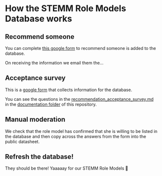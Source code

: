 # How the STEMM Role Models Database works

## Recommend someone

You can complete [this google form](https://goo.gl/forms/wkLVdTvg758u61yR2) to recommend someone is added to the database.

On receiving the information we email them the...

## Acceptance survey

This is a [google form](https://goo.gl/forms/rvA9nKv32vQvjknh1) that collects information for the database.

You can see the questions in the [recommendation_acceptance_survey.md](https://github.com/KirstieJane/STEMMRoleModels/blob/gh-pages/documentation/recommendation_acceptance_survey.md) in the [documentation folder](https://github.com/KirstieJane/STEMMRoleModels/tree/gh-pages/documentation) of this repository.

## Manual moderation

We check that the role model has confirmed that she is willing to be listed in the database and then copy across the answers from the form into the public datasheet.

## Refresh the database!

They should be there! Yaaaaay for our STEMM Role Models :tada:

